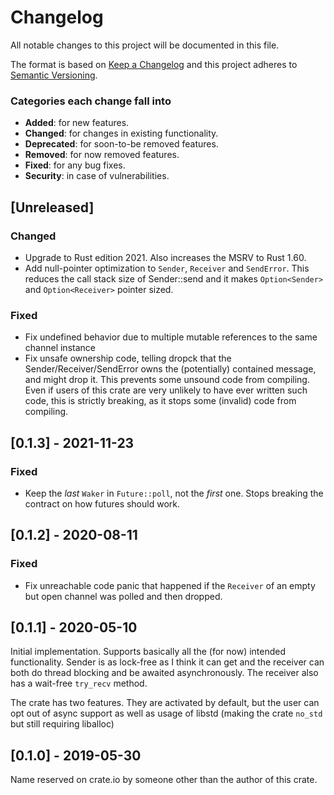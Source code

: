 # Changelog
All notable changes to this project will be documented in this file.

The format is based on [Keep a Changelog](http://keepachangelog.com/en/1.0.0/)
and this project adheres to [Semantic Versioning](http://semver.org/spec/v2.0.0.html).

### Categories each change fall into

* **Added**: for new features.
* **Changed**: for changes in existing functionality.
* **Deprecated**: for soon-to-be removed features.
* **Removed**: for now removed features.
* **Fixed**: for any bug fixes.
* **Security**: in case of vulnerabilities.


## [Unreleased]
### Changed
- Upgrade to Rust edition 2021. Also increases the MSRV to Rust 1.60.
- Add null-pointer optimization to `Sender`, `Receiver` and `SendError`.
  This reduces the call stack size of Sender::send and it makes
  `Option<Sender>` and `Option<Receiver>` pointer sized.

### Fixed
- Fix undefined behavior due to multiple mutable references to the same channel instance
- Fix unsafe ownership code, telling dropck that the Sender/Receiver/SendError owns the
  (potentially) contained message, and might drop it. This prevents some unsound code
  from compiling. Even if users of this crate are very unlikely to have ever written
  such code, this is strictly breaking, as it stops some (invalid) code from compiling.


## [0.1.3] - 2021-11-23
### Fixed
- Keep the *last* `Waker` in `Future::poll`, not the *first* one. Stops breaking the contract
  on how futures should work.


## [0.1.2] - 2020-08-11
### Fixed
- Fix unreachable code panic that happened if the `Receiver` of an empty but open channel was
  polled and then dropped.


## [0.1.1] - 2020-05-10
Initial implementation. Supports basically all the (for now) intended functionality.
Sender is as lock-free as I think it can get and the receiver can both do thread blocking
and be awaited asynchronously. The receiver also has a wait-free `try_recv` method.

The crate has two features. They are activated by default, but the user can opt out of async
support as well as usage of libstd (making the crate `no_std` but still requiring liballoc)


## [0.1.0] - 2019-05-30
Name reserved on crate.io by someone other than the author of this crate.
